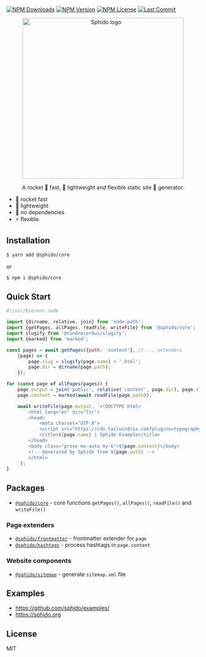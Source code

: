 [![NPM Downloads](https://img.shields.io/npm/dm/@sphido/core?style=for-the-badge)](https://www.npmjs.com/package/wticons)
[![NPM Version](https://img.shields.io/npm/v/@sphido/core?style=for-the-badge)](https://www.npmjs.com/package/wticons)
[![NPM License](https://img.shields.io/npm/l/@sphido/core?style=for-the-badge)](https://github.com/OzzyCzech/wticons/blob/main/LICENSE)
[![Last Commit](https://img.shields.io/github/last-commit/sphido/sphido?style=for-the-badge)](https://github.com/OzzyCzech/wticons/commit/main)

<p align="center">
  <a href="https://sphido.org">
    <img src="https://sphido.org/img/sphido.svg" width="420px" alt="Sphido logo"/>
  </a>
</p>

<p align="center">
  A rocket 🚀 fast, ️💭 lightweight and flexible static site 🤖 generator.
</p>

* 🚀 rocket fast
* ️💭 lightweight
* 🤘 no dependencies
* ⚡️ flexible

## Installation

```bash
$ yarn add @sphido/core
```

or 

```bash
$ npm i @sphido/core
```

## Quick Start

```javascript
#!/usr/bin/env node

import {dirname, relative, join} from 'node:path';
import {getPages, allPages, readFile, writeFile} from '@sphido/core';
import slugify from '@sindresorhus/slugify';
import {marked} from 'marked';

const pages = await getPages({path: 'content'}, // ... extenders
	(page) => {
		page.slug = slugify(page.name) + '.html';
		page.dir = dirname(page.path);
	});

for (const page of allPages(pages)) {
	page.output = join('public', relative('content', page.dir), page.slug);
	page.content = marked(await readFile(page.path));

	await writeFile(page.output, `<!DOCTYPE html>
		<html lang="en" dir="ltr">
		<head>
			<meta charset="UTF-8">
			<script src="https://cdn.tailwindcss.com?plugins=typography"></script>
			<title>${page.name} | Sphido Example</title>
		</head>
		<body class="prose mx-auto my-6">${page.content}</body>
		<!-- Generated by Sphido from ${page.path} -->
		</html>
	`);
}
```

## Packages

* [`@sphido/core`](https://github.com/sphido/sphido/tree/main/packages/sphido-core) - core functions `getPages()`, `allPages()`, `readFile()` and `writeFile()`

### Page extenders

* [`@sphido/frontmatter`](https://github.com/sphido/sphido/tree/main/packages/sphido-frontmatter) - frontmatter extender for `page`
* [`@sphido/hashtags`](https://github.com/sphido/sphido/tree/main/packages/sphido-hashtags) - process hashtags in `page.content`

### Website components

* [`@sphido/sitemap`](https://github.com/sphido/sphido/tree/main/packages/sphido-sitemap) - generate `sitemap.xml` file

## Examples

* https://github.com/sphido/examples/
* https://sphido.org

## License

MIT